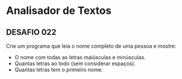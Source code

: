# Analisador de Textos



## DESAFIO 022

Crie um programa que leia o nome completo de uma pessoa e mostre:

- O nome com todas as letras maiúsculas e minúsculas.
- Quantas letras ao todo (sem considerar espaços).
- Quantas letras tem o primeiro nome.

 

